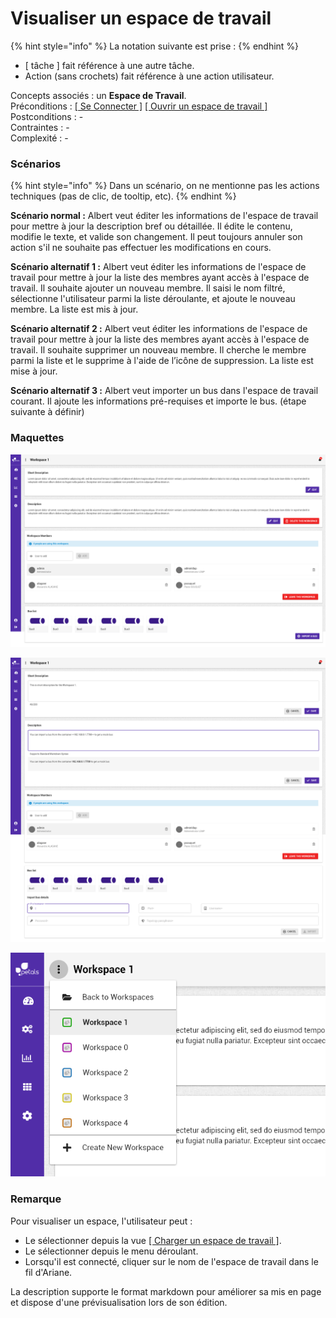 # Visualiser un espace de travail

{% hint style="info" %}
La notation suivante est prise :
{% endhint %}

* \[ tâche \] fait référence à une autre tâche.
* Action \(sans crochets\) fait référence à une action utilisateur.

Concepts associés : un **Espace de Travail**.  
Préconditions : [\[ Se Connecter \]](se-connecter.md) [\[ Ouvrir un espace de travail \]](charger-un-espace-de-travail.md)  
Postconditions : -  
Contraintes : -  
Complexité : -

### Scénarios

{% hint style="info" %}
Dans un scénario, on ne mentionne pas les actions techniques \(pas de clic, de tooltip, etc\). 
{% endhint %}

**Scénario normal :** Albert veut éditer les informations de l'espace de travail pour mettre à jour la description bref ou détaillée. Il édite le contenu, modifie le texte, et valide son changement. Il peut toujours annuler son action s'il ne souhaite pas effectuer les modifications en cours.

**Scénario alternatif 1 :** Albert veut éditer les informations de l'espace de travail pour mettre à jour la liste des membres ayant accès à l'espace de travail. Il souhaite ajouter un nouveau membre. Il saisi le nom filtré, sélectionne l'utilisateur parmi la liste déroulante, et ajoute le nouveau membre. La liste est mis à jour.

**Scénario alternatif 2 :** Albert veut éditer les informations de l'espace de travail pour mettre à jour la liste des membres ayant accès à l'espace de travail. Il souhaite supprimer un nouveau membre. Il cherche le membre parmi la liste et le supprime à l'aide de l’icône de suppression. La liste est mise à jour.

**Scénario alternatif 3 :** Albert veut importer un bus dans l'espace de travail courant. Il ajoute les informations pré-requises et importe le bus. \(étape suivante à définir\)

### Maquettes

![Page d&apos;accueil d&apos;un espace de travail ouvert](../../.gitbook/assets/workspace-overview%20%281%29.png)

![Page d&apos;accueil d&apos;un espace de travail ouvert \(&#xE9;dition\)](../../.gitbook/assets/workspace-overview-edit%20%281%29.png)

![Menu d&#xE9;roulant accessible depuis un espace de travail](../../.gitbook/assets/workspace-overview-menu.png)

### Remarque

Pour visualiser un espace, l'utilisateur peut :

* Le sélectionner depuis la vue [\[ Charger un espace de travail \]](charger-un-espace-de-travail.md).
* Le sélectionner depuis le menu déroulant.
* Lorsqu'il est connecté, cliquer sur le nom de l'espace de travail dans le fil d'Ariane.

La description supporte le format markdown pour améliorer sa mis en page et dispose d'une prévisualisation lors de son édition.

